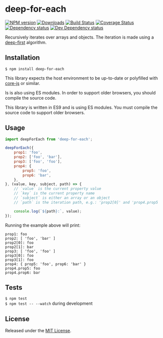 # deep-for-each

[![NPM version][npm-image]][npm-url] [![Downloads][downloads-image]][npm-url] [![Build Status][travis-image]][travis-url] [![Coverage Status][codecov-image]][codecov-url] [![Dependency status][david-dm-image]][david-dm-url] [![Dev Dependency status][david-dm-dev-image]][david-dm-dev-url]

[npm-url]:https://npmjs.org/package/deep-for-each
[downloads-image]:http://img.shields.io/npm/dm/deep-for-each.svg
[npm-image]:http://img.shields.io/npm/v/deep-for-each.svg
[travis-url]:https://travis-ci.org/moxystudio/js-deep-for-each
[travis-image]:http://img.shields.io/travis/moxystudio/js-deep-for-each/master.svg
[codecov-url]:https://codecov.io/gh/moxystudio/js-deep-for-each
[codecov-image]:https://img.shields.io/codecov/c/github/moxystudio/js-deep-for-each/master.svg
[david-dm-url]:https://david-dm.org/moxystudio/js-deep-for-each
[david-dm-image]:https://img.shields.io/david/moxystudio/js-deep-for-each.svg
[david-dm-dev-url]:https://david-dm.org/moxystudio/js-deep-for-each?type=dev
[david-dm-dev-image]:https://img.shields.io/david/dev/moxystudio/js-deep-for-each.svg

Recursively iterates over arrays and objects. The iteration is made using a [deep-first](https://en.wikipedia.org/wiki/Depth-first_search) algorithm.


## Installation

`$ npm install deep-for-each`

This library expects the host environment to be up-to-date or polyfilled with [core-js](https://github.com/zloirock/core-js) or similar.

Is is also using ES modules. In order to support older browsers, you should compile the source code.

This library is written in ES9 and is using ES modules. You must compile the source code to support older browsers.

## Usage

```js
import deepForEach from 'deep-for-each';

deepForEach({
    prop1: 'foo',
    prop2: ['foo', 'bar'],
    prop3: ['foo', 'foo'],
    prop4: {
        prop5: 'foo',
        prop6: 'bar',
    },
}, (value, key, subject, path) => {
    // `value` is the current property value
    // `key` is the current property name
    // `subject` is either an array or an object
    // `path` is the iteration path, e.g.: 'prop2[0]' and 'prop4.prop5'

    console.log(`${path}:`, value);
});
```

Running the example above will print:

```
prop1: foo
prop2: [ 'foo', 'bar' ]
prop2[0]: foo
prop2[1]: bar
prop3: [ 'foo', 'foo' ]
prop3[0]: foo
prop3[1]: foo
prop4: { prop5: 'foo', prop6: 'bar' }
prop4.prop5: foo
prop4.prop6: bar
```


## Tests

`$ npm test`   
`$ npm test -- --watch` during development


## License

Released under the [MIT License](http://www.opensource.org/licenses/mit-license.php).
